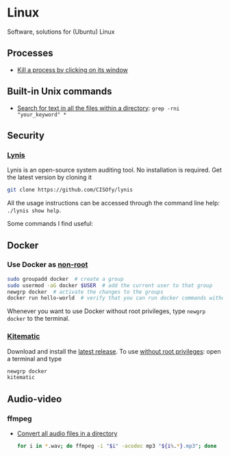 # Linux
Software, solutions for (Ubuntu) Linux

## Processes

- [Kill a process by clicking on its window](https://www.mfitzp.com/tutorials/kill-unresponsive-applications-on-linux/)

## Built-in Unix commands

- [Search for text in all the files within a directory](https://stackoverflow.com/a/15287389/4892892): `grep -rni "your_keyword" *`

## Security

### [Lynis](https://cisofy.com/documentation/lynis/)
   Lynis is an open-source system auditing tool. No installation is required. Get the latest version by cloning it
   ```bash
   git clone https://github.com/CISOfy/lynis
   ```
   All the usage instructions can be accessed through the command line help: `./lynis show help`.
   
   Some commands I find useful:
   
## Docker

### Use Docker as [non-root](https://docs.docker.com/engine/install/linux-postinstall/#manage-docker-as-a-non-root-user)

```bash
sudo groupadd docker  # create a group
sudo usermod -aG docker $USER  # add the current user to that group
newgrp docker  # activate the changes to the groups
docker run hello-world  # verify that you can run docker commands without sudo
```

Whenever you want to use Docker without root privileges, type `newgrp docker` to the terminal.

### [Kitematic](https://kitematic.com/)

Download and install the [latest release](https://github.com/docker/kitematic/releases).
To use [without root privileges](https://github.com/docker/kitematic/issues/2528#issuecomment-292029858): open a terminal and type
```bash
newgrp docker
kitematic
```

## Audio-video

### ffmpeg

- [Convert all audio files in a directory](https://stackoverflow.com/a/33766147/4892892)
   ```bash
   for i in *.wav; do ffmpeg -i "$i" -acodec mp3 "${i%.*}.mp3"; done
   ```

